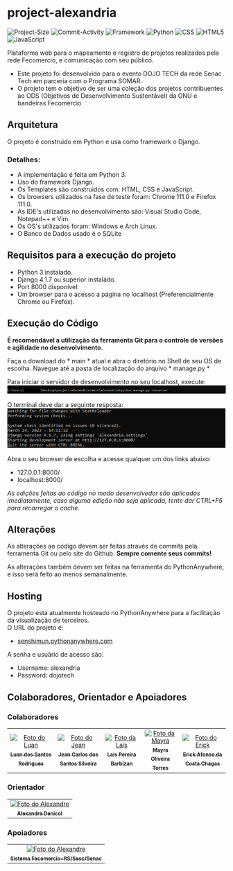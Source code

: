 # project-alexandria

![Project-Size](https://img.shields.io/github/repo-size/Luansr01/project-alexandria?style=flat-square)
![Commit-Activity](https://img.shields.io/github/commit-activity/w/Luansr01/project-alexandria?style=flat-square)
![Framework](https://img.shields.io/badge/Framework-Django-brightgreen?style=flat-square)
![Python](https://img.shields.io/badge/Py-thon-yellow?style=flat-square&labelColor=blue)
![CSS](https://img.shields.io/badge/-CSS-blue?style=flat-square)
![HTML5](https://img.shields.io/badge/-HTML5-orange?style=flat-square)
![JavaScript](https://img.shields.io/badge/-JS-yellow?style=flat-square)

Plataforma web para o mapeamento e registro de projetos realizados pela rede Fecomercio, e comunicação com seu público.

* Este projeto foi desenvolvido para o evento DOJO TECH da rede Senac Tech em parceria com o Programa SOMAR.
* O projeto tem o objetivo de ser uma coleção dos projetos contribuentes ao ODS (Objetivos de Desenvolvimento Sustentável) da ONU e bandeiras Fecomercio


## Arquitetura

O projeto é construido em Python e usa como framework o Django.

### Detalhes:

* A implementação é feita em Python 3.
* Uso do framework Django.
* Os Templates são construidos com: HTML, CSS e JavaScript.
* Os browsers utilizados na fase de teste foram: Chrome 111.0 e Firefox 111.0.
* As IDE's utilizadas no desenvolvimento são: Visual Studio Code, Notepad++ e Vim.
* Os OS's utilizados foram: Windows e Arch Linux.
* O Banco de Dados usado é o SQLite

## Requisitos para a execução do projeto

* Python 3 instalado.
* Django 4.1.7 ou superior instalado.
* Port 8000 disponível.
* Um browser para o acesso a página no localhost (Preferencialmente Chrome ou Firefox).

## Execução do Código

**É recomendável a utilização da ferramenta Git para o controle de versões e agilidade no desenvolvimento.**

Faça o download do * main * atual e abra o diretório no Shell de seu OS de escolha.
Navegue até a pasta de localização do arquivo * manage.py *

Para iniciar o servidor de desenvolvimento no seu localhost, execute:
<br><img src="command.png" alt="python manage.py runserver">

O terminal deve dar a seguinte resposta:
<br><img src="example.png" alt="example"><br>

Abra o seu browser de escolha e acesse qualquer um dos links abaixo:
* 127.0.0.1:8000/
* localhost:8000/

*As edições feitas ao código no modo desenvolvedor são aplicadas imediatamente, caso alguma edição não seja aplicada, tente dar CTRL+F5 para recarregar o cache.*

## Alterações

As alterações ao código devem ser feitas através de commits pela ferramenta Git ou pelo site do Github.
**Sempre comente seus commits!**

As alterações também devem ser feitas na ferramenta do PythonAnywhere, e isso será feito ao menos semanalmente.

## Hosting

O projeto está atualmente hosteado no PythonAnywhere para a facilitação da visualização de terceiros. <br>
O URL do projeto é:
* <a href="http://senshimun.pythonanywhere.com/">senshimun.pythonanywhere.com</a>

A senha e usuário de acesso são:

* Username: alexandria
* Password: dojotech

## Colaboradores, Orientador e Apoiadores

### Colaboradores

<table>
  <tr>
    <td align="center">
      <a href="#">
        <img src="https://avatars.githubusercontent.com/u/113078036?v=4" width="100px;" alt="Foto do Luan"/><br>
        <sub>
          <b>Luan dos Santos Rodrigues</b>
        </sub>
      </a>
    </td>
    <td align="center">
      <a href="#">
        <img src="https://avatars.githubusercontent.com/u/128070916?v=4" width="100px;" alt="Foto do Jean"/><br>
        <sub>
          <b>Jean Carlos dos Santos Silveira</b>
        </sub>
      </a>
    </td>
    <td align="center">
      <a href="#">
        <img src="https://avatars.githubusercontent.com/u/128085739?v=4" width="100px;" alt="Foto da Laís"/><br>
        <sub>
          <b>Laís Pereira Barbizan</b>
        </sub>
      </a>
    </td>
        <td align="center">
      <a href="#">
        <img src="https://avatars.githubusercontent.com/u/128161346?v=4" width="100px;" alt="Foto da Mayra"/><br>
        <sub>
          <b>Mayra Oliveira Torres</b>
        </sub>
      </a>
    </td>
        <td align="center">
      <a href="#">
        <img src="https://avatars.githubusercontent.com/u/36458464?v=4" width="100px;" alt="Foto do Erick"/><br>
        <sub>
          <b>Erick Afonso da Costa Chagas</b>
        </sub>
      </a>
    </td>
  </tr>
</table>

### Orientador

<table>
  <tr>
        <td align="center">
      <a href="#">
        <img src="https://media.licdn.com/dms/image/C4D03AQGQgfToKuWo-g/profile-displayphoto-shrink_400_400/0/1668117493587?e=1684972800&v=beta&t=wPUs15Hy78MlJ2rDnRaeG3lwQgyfEWDefqjWTcecjZI" width="100px;" alt="Foto do Alexandre"/><br>
        <sub>
          <b>Alexandre Denicol</b>
        </sub>
      </a>
    </td>
  </tr>
</table>

### Apoiadores

<table>
  <tr>
        <td align="center">
      <a href="#">
        <img src="https://www.fecomercio-rs.org.br/assets/layout/images/logo_fecomercio.png" width="200px;" alt="Foto do Alexandre"/><br>
        <sub>
          <b>Sistema Fecomercio-RS/Sesc/Senac</b>
        </sub>
      </a>
    </td>
  </tr>
</table>
